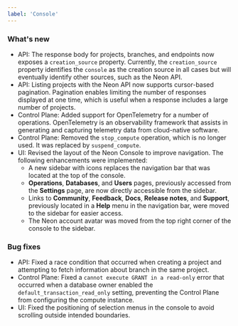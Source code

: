 ```yaml
---
label: 'Console'
---
```


### What's new

- API: The response body for projects, branches, and endpoints now exposes a `creation_source` property. Currently, the `creation_source` property identifies the `console` as the creation source in all cases but will eventually identify other sources, such as the Neon API.
- API: Listing projects with the Neon API now supports cursor-based pagination. Pagination enables limiting the number of responses displayed at one time, which is useful when a response includes a large number of projects.
- Control Plane: Added support for OpenTelemetry for a number of operations. OpenTelemetry  is an observability framework that assists in generating and capturing telemetry data from cloud-native software.
- Control Plane: Removed the `stop_compute` operation, which is no longer used. It was replaced by `suspend_compute`.
- UI: Revised the layout of the Neon Console to improve navigation. The following enhancements were implemented:
  - A new sidebar with icons replaces the navigation bar that was located at the top of the console.
  - **Operations**, **Databases**, and **Users** pages, previously accessed from the **Settings** page, are now directly accessible from the sidebar.
  - Links to **Community**, **Feedback**, **Docs**, **Release notes**, and **Support**, previously located in a **Help** menu in the navigation bar, were moved to the sidebar for easier access.
  - The Neon account avatar was moved from the top right corner of the console to the sidebar.

### Bug fixes

- API: Fixed a race condition that occurred when creating a project and attempting to fetch information about branch in the same project.
- Control Plane: Fixed a `cannot execute GRANT in a read-only` error that occurred when a database owner enabled the `default_transaction_read_only` setting, preventing the Control Plane from configuring the compute instance.
- UI: Fixed the positioning of selection menus in the console to avoid scrolling outside  intended boundaries.
